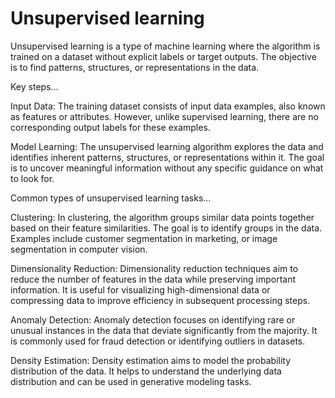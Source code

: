 # Unsupervised learning

Unsupervised learning is a type of machine learning where the algorithm is trained on a dataset without explicit labels or target outputs. The objective is to find patterns, structures, or representations in the data. 

Key steps…

Input Data: The training dataset consists of input data examples, also known as features or attributes. However, unlike supervised learning, there are no corresponding output labels for these examples.

Model Learning: The unsupervised learning algorithm explores the data and identifies inherent patterns, structures, or representations within it. The goal is to uncover meaningful information without any specific guidance on what to look for.

Common types of unsupervised learning tasks…

Clustering: In clustering, the algorithm groups similar data points together based on their feature similarities. The goal is to identify groups in the data. Examples include customer segmentation in marketing, or image segmentation in computer vision.

Dimensionality Reduction: Dimensionality reduction techniques aim to reduce the number of features in the data while preserving important information. It is useful for visualizing high-dimensional data or compressing data to improve efficiency in subsequent processing steps.

Anomaly Detection: Anomaly detection focuses on identifying rare or unusual instances in the data that deviate significantly from the majority. It is commonly used for fraud detection or identifying outliers in datasets.

Density Estimation: Density estimation aims to model the probability distribution of the data. It helps to understand the underlying data distribution and can be used in generative modeling tasks.

